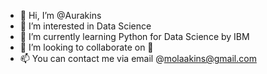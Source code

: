 - 👋 Hi, I’m @Aurakins
- 👀 I’m interested in Data Science
- 🌱 I’m currently learning Python for Data Science by IBM
- 💞️ I’m looking to collaborate on 👀
- 📫 You can contact me via email @molaakins@gmail.com

<!---
Aurakins/Aurakins is a ✨ special ✨ repository because its `README.md` (this file) appears on your GitHub profile.
You can click the Preview link to take a look at your changes.
--->

